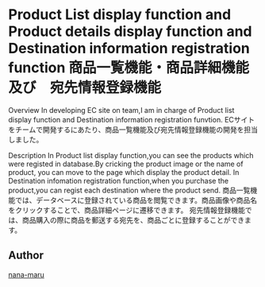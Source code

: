 Product List display function and Product details display function and Destination information registration function
商品一覧機能・商品詳細機能　及び　宛先情報登録機能
====

Overview
In developing EC site on team,I am in charge of Product list display function and Destination information registration funvtion.
ECサイトをチームで開発するにあたり、商品一覧機能及び宛先情報登録機能の開発を担当しました。

Description
In Product list display function,you can see the products which were registed in database.By cricking the product image or the name of product, you can move to the page which display the product detail. 
In Destination infomation registration function,when you purchase the product,you can regist each destination where the product send.
商品一覧機能では、データベースに登録されている商品を閲覧できます。商品画像や商品名をクリックすることで、商品詳細ページに遷移できます。
宛先情報登録機能では、商品購入の際に商品を郵送する宛先を、商品ごとに登録することができます。

## Author

[nana-maru](https://github.com/nana-maru)
